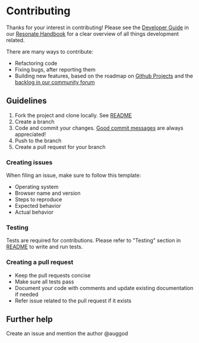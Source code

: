 # Contributing

Thanks for your interest in contributing! Please see the [Developer Guide](https://community.resonate.is/docs?topic=2262) in our [Resonate Handbook](https://community.resonate.is/docs) for a clear overview of all things development related.

There are many ways to contribute:
- Refactoring code
- Fixing bugs, after reporting them
- Building new features, based on the roadmap on [Github Projects](https://github.com/resonatecoop/stream/projects/) and the [backlog in our community forum](https://community.resonate.is/c/platform/52)

## Guidelines

1. Fork the project and clone locally. See [README](README.md#table-of-contents)
2. Create a branch
3. Code and commit your changes. [Good commit messages](https://chris.beams.io/posts/git-commit/) are always appreciated!
4. Push to the branch
5. Create a pull request for your branch

### Creating issues

When filing an issue, make sure to follow this template:

- Operating system
- Browser name and version
- Steps to reproduce
- Expected behavior
- Actual behavior

### Testing

Tests are required for contributions. Please refer to "Testing" section in [README](README.md#testing) to write and run tests.

### Creating a pull request

- Keep the pull requests concise
- Make sure all tests pass
- Document your code with comments and update existing documentation if needed
- Refer issue related to the pull request if it exists

## Further help

Create an issue and mention the author @auggod
